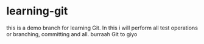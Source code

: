 # learning-git
this is a demo branch for learning Git. In this i will perform all test operations or branching, committing and all. burraah Git to giyo
